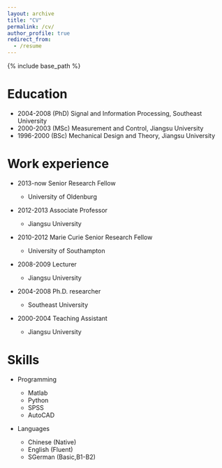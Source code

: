 ```yaml
---
layout: archive
title: "CV"
permalink: /cv/
author_profile: true
redirect_from:
  - /resume
---
```


{% include base_path %}

<!---<embed src="https://hongmeihu.github.io/files/Hu_CV_2023.pdf" type="application/pdf" width="600px" height="500px" />  --->

Education
======
* 2004-2008 (PhD) Signal and Information Processing, Southeast University
* 2000-2003 (MSc) Measurement and Control, Jiangsu University 
* 1996-2000 (BSc) Mechanical Design and Theory, Jiangsu University

Work experience
======
* 2013-now Senior Research Fellow
  * University of Oldenburg
  
* 2012-2013 Associate Professor
  * Jiangsu University
  
* 2010-2012 Marie Curie Senior Research Fellow
  * University of Southampton
  
* 2008-2009 Lecturer  
  * Jiangsu University
  
* 2004-2008 Ph.D. researcher  
  * Southeast University
  
* 2000-2004 Teaching Assistant   
  * Jiangsu University
  

  
Skills
======
* Programming
  * Matlab
  * Python
  * SPSS
  * AutoCAD
 
* Languages
  * Chinese (Native)  
  * English (Fluent)
  * SGerman (Basic,B1-B2)
  

<!---<embed src="{{ site.baseurl }}/files/Hu_CV_2023.pdf" width="600" height="700" type='application/pdf'>--->
